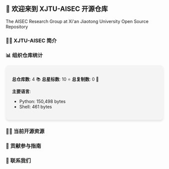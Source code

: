 ## 👋 欢迎来到 XJTU-AISEC 开源仓库
The AISEC Research Group at Xi'an Jiaotong University Open Source Repository

### 🙋‍♀ XJTU-AISEC 简介


### 📊 组织仓库统计
<!-- STATS_CARD_START -->
<div style="background: #f4f4f4; padding: 20px; border-radius: 10px; box-shadow: 0 4px 6px rgba(0,0,0,0.1);">
  <p><strong>总仓库数</strong>: 4 📚
  <strong>总星标数</strong>: 10 ⭐
  <strong>总复制数</strong>: 0 🍴</p>
  <p><strong>主要语言</strong>:</p>
  <ul>
    <li>Python: 150,498 bytes</li><li>Shell: 461 bytes</li>
  </ul>
</div>
<!-- STATS_CARD_END -->

### 👩‍💻 当前开源资源


### 🌈 贡献参与指南


### 💬 联系我们


